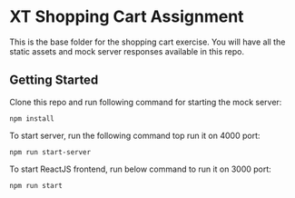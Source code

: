 # XT Shopping Cart Assignment

This is the base folder for the shopping cart exercise. You will have all the static assets and mock server responses available in this repo.

## Getting Started

Clone this repo and run following command for starting the mock server:

```
npm install
```

To start server, run the following command top run it on 4000 port:
```
npm run start-server
```

To start ReactJS frontend, run below command to run it on 3000 port:
```
npm run start
```
